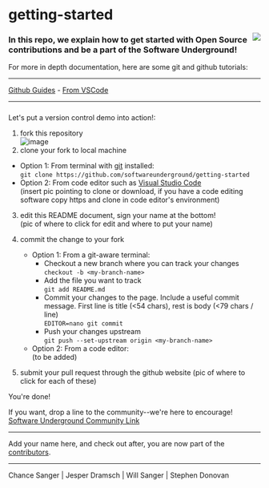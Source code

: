 # getting-started


<img align="right" src="https://avatars2.githubusercontent.com/u/8144157?s=200&v=4">

### In this repo, we explain how to get started with Open Source contributions and be a part of the Software Underground!

For more in depth documentation, here are some git and github tutorials:

---

[Github Guides](https://guides.github.com/activities/hello-world/) - [From VSCode](https://github.blog/2019-01-07-create-pull-requests-in-vscode/)

---

###
Let's put a version control demo into action!:
1) fork this repository  
![image](https://user-images.githubusercontent.com/29112505/115902885-c74f5400-a417-11eb-991b-9d3f3c560e09.png)
2) clone your fork to local machine
  + Option 1: From terminal with [git](https://git-scm.com/book/en/v2/Getting-Started-Installing-Git) installed:    
    ```git clone https://github.com/softwareunderground/getting-started```
  + Option 2: From code editor such as [Visual Studio Code](https://code.visualstudio.com/)  
  (insert pic pointing to clone or download, if you have a code editing software copy https and clone in code editor's environment)

3) edit this README document, sign your name at the bottom!  
  (pic of where to click for edit and where to put your name)
  
4) commit the change to your fork
    + Option 1: From a git-aware terminal:
      + Checkout a new branch where you can track your changes  
        ```checkout -b <my-branch-name>```  
      + Add the file you want to track    
        ```git add README.md```  
      + Commit your changes to the page. Include a useful commit message. First line is title (<54 chars), rest is body (<79 chars / line)  
        ```EDITOR=nano git commit```  
      + Push your changes upstream   
        ```git push --set-upstream origin <my-branch-name>```  
    + Option 2: From a code editor:  
      (to be added)

5) submit your pull request through the github website
  (pic of where to click for each of these)

You're done!

If you want, drop a line to the community--we're here to encourage!
[Software Underground Community Link](https://softwareunderground.org/slack)

---

Add your name here, and check out after, you are now part of the [contributors](https://github.com/softwareunderground/getting-started/graphs/contributors).

---

Chance Sanger | Jesper Dramsch | Will Sanger | Stephen Donovan
